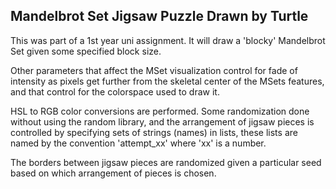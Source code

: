 ## Mandelbrot Set Jigsaw Puzzle Drawn by Turtle

This was part of a 1st year uni assignment. It will draw a 'blocky' Mandelbrot Set given some specified block size.

Other parameters that affect the MSet visualization control for fade of intensity as pixels get further from the skeletal center of the MSets features, and that control for the colorspace used to draw it.

HSL to RGB color conversions are performed. Some randomization done without using the random library, and the arrangement of jigsaw pieces is controlled by specifying sets of strings (names) in lists, these lists are named by the convention 'attempt_xx' where 'xx' is a number.

The borders between jigsaw pieces are randomized given a particular seed based on which arrangement of pieces is chosen.

